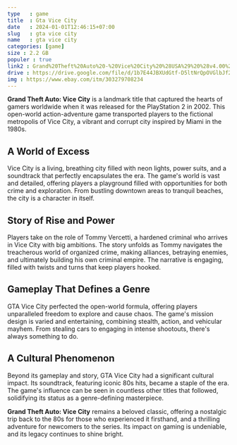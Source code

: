 ```yaml
---
type   : game
title  : Gta Vice City
date   : 2024-01-01T12:46:15+07:00
slug   : gta vice city
name   : gta vice city
categories: [game]
size : 2.2 GB
populer : true
link2 : Grand%20Theft%20Auto%20-%20Vice%20City%20%28USA%29%20%28v4.00%29
drive : https://drive.google.com/file/d/1b7E44JBXUdGtf-D5ltNrQpOVGlbJf2zF/view?usp=drivesdk
img : https://www.ebay.com/itm/303279708234
---
```



**Grand Theft Auto: Vice City** is a landmark title that captured the hearts of gamers worldwide when it was released for the PlayStation 2 in 2002. This open-world action-adventure game transported players to the fictional metropolis of Vice City, a vibrant and corrupt city inspired by Miami in the 1980s.

## A World of Excess

Vice City is a living, breathing city filled with neon lights, power suits, and a soundtrack that perfectly encapsulates the era. The game's world is vast and detailed, offering players a playground filled with opportunities for both crime and exploration. From bustling downtown areas to tranquil beaches, the city is a character in itself.

## Story of Rise and Power

Players take on the role of Tommy Vercetti, a hardened criminal who arrives in Vice City with big ambitions. The story unfolds as Tommy navigates the treacherous world of organized crime, making alliances, betraying enemies, and ultimately building his own criminal empire. The narrative is engaging, filled with twists and turns that keep players hooked.

## Gameplay That Defines a Genre

GTA Vice City perfected the open-world formula, offering players unparalleled freedom to explore and cause chaos. The game's mission design is varied and entertaining, combining stealth, action, and vehicular mayhem. From stealing cars to engaging in intense shootouts, there's always something to do.

## A Cultural Phenomenon

Beyond its gameplay and story, GTA Vice City had a significant cultural impact. Its soundtrack, featuring iconic 80s hits, became a staple of the era. The game's influence can be seen in countless other titles that followed, solidifying its status as a genre-defining masterpiece.

**Grand Theft Auto: Vice City** remains a beloved classic, offering a nostalgic trip back to the 80s for those who experienced it firsthand, and a thrilling adventure for newcomers to the series. Its impact on gaming is undeniable, and its legacy continues to shine bright.

